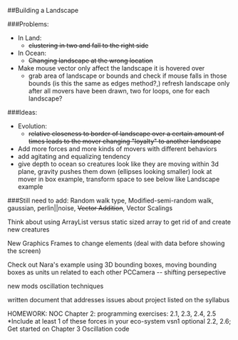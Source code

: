 ##Building a Landscape

###Problems:
* In Land:
	* ~~clustering in two and fall to the right side~~
* In Ocean:
	* ~~Changing landscape at the wrong location~~
* Make mouse vector only affect the landscape it is hovered over
	* grab area of landscape or bounds and check if mouse falls in those bounds (is this the same as edges method?,) refresh landscape only after all movers have been drawn, two for loops, one for each landscape? 	

###Ideas:
* Evolution:
	* ~~relative closeness to border of landscape over a certain amount of times leads to the mover changing "loyalty" to another landscape~~ 
* Add more forces and more kinds of movers with different behaviors
* add agitating and equalizing tendency
*  give depth to ocean so creatures look like they are moving within 3d plane, gravity pushes them down (ellipses looking smaller) look at mover in box example, transform space to see below like Landscape example


###Still need to add:
Random walk type, Modified-semi-random walk, gaussian, perlin||noise, ~~Vector Addition~~, Vector Scalings


Think about using ArrayList versus static sized array to get rid of and create new creatures

New Graphics Frames to change elements (deal with data before showing the screen)


Check out Nara's example using 3D bounding boxes, moving bounding boxes as units un related to each other
PCCamera -- shifting persepective


new mods oscillation techniques

written document that addresses issues about project listed on the syllabus


HOMEWORK:
NOC Chapter 2: programming exercises: 2.1, 2.3, 2.4, 2.5 *Include at least 1 of these forces in your eco-system vsn1
 optional 2.2, 2.6; Get started on Chapter 3 Oscillation code
